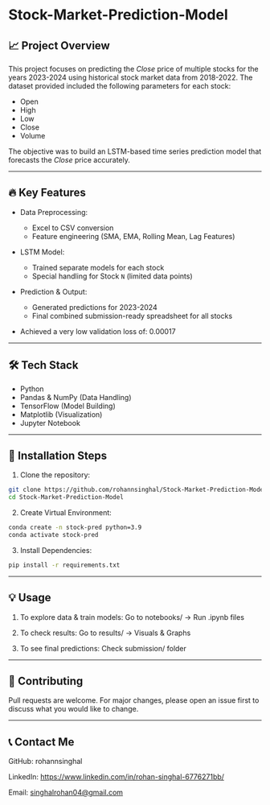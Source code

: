 # Stock-Market-Prediction-Model

## 📈 Project Overview
This project focuses on predicting the *Close* price of multiple stocks for the years 2023-2024 using historical stock market data from 2018-2022. The dataset provided included the following parameters for each stock:
- Open
- High
- Low
- Close
- Volume

The objective was to build an LSTM-based time series prediction model that forecasts the *Close* price accurately.

---

## 🔥 Key Features
- Data Preprocessing:
  - Excel to CSV conversion
  - Feature engineering (SMA, EMA, Rolling Mean, Lag Features)
  
- LSTM Model:
  - Trained separate models for each stock
  - Special handling for Stock `N` (limited data points)
  
- Prediction & Output:
  - Generated predictions for 2023-2024
  - Final combined submission-ready spreadsheet for all stocks

- Achieved a very low validation loss of: 0.00017
- ---

## 🛠️ Tech Stack
- Python  
- Pandas & NumPy (Data Handling)  
- TensorFlow (Model Building)  
- Matplotlib (Visualization)  
- Jupyter Notebook 

---
## 🔧 Installation Steps

1. Clone the repository:
```bash
git clone https://github.com/rohannsinghal/Stock-Market-Prediction-Model.git
cd Stock-Market-Prediction-Model
```
2. Create Virtual Environment:
```bash
conda create -n stock-pred python=3.9
conda activate stock-pred
```
3. Install Dependencies:
```bash
pip install -r requirements.txt
```
---

## 💡 Usage

1. To explore data & train models:
Go to notebooks/ → Run .ipynb files

2. To check results:
Go to results/ → Visuals & Graphs

3. To see final predictions:
Check submission/ folder

---

## 🤝 Contributing
Pull requests are welcome. For major changes, please open an issue first to discuss what you would like to change.

---

## 📞 Contact Me
GitHub: rohannsinghal

LinkedIn: https://www.linkedin.com/in/rohan-singhal-6776271bb/

Email: singhalrohan04@gmail.com
